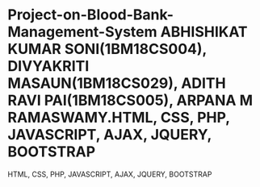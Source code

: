 # Project-on-Blood-Bank-Management-System           ABHISHIKAT KUMAR SONI(1BM18CS004),      DIVYAKRITI MASAUN(1BM18CS029),      ADITH RAVI PAI(1BM18CS005),      ARPANA M RAMASWAMY.HTML, CSS, PHP, JAVASCRIPT, AJAX, JQUERY, BOOTSTRAP

HTML, CSS, PHP, JAVASCRIPT, AJAX, JQUERY, BOOTSTRAP
